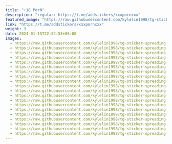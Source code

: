 ```yaml
---
title: "+18 PorN"
description: "regular: https://t.me/addstickers/xxxpornxxx"
featured_image: "https://raw.githubusercontent.com/kylelin1998/tg-sticker-spreading-worldwide-images/main/img/8069cbdc-2924-4dc0-a05b-277b5d7acc85.jpg"
link: "https://t.me/addstickers/xxxpornxxx"
weight: 3
date: 2024-01-15T22:52:53+08:00
images:
  - https://raw.githubusercontent.com/kylelin1998/tg-sticker-spreading-worldwide-images/main/img/8069cbdc-2924-4dc0-a05b-277b5d7acc85.jpg
  - https://raw.githubusercontent.com/kylelin1998/tg-sticker-spreading-worldwide-images/main/img/f8f0be7c-3a88-4654-9955-e90417d5b705.jpg
  - https://raw.githubusercontent.com/kylelin1998/tg-sticker-spreading-worldwide-images/main/img/f0bcbec8-9432-4e3b-87cc-5d9361ea70cb.jpg
  - https://raw.githubusercontent.com/kylelin1998/tg-sticker-spreading-worldwide-images/main/img/24352312-b046-4305-94e3-3a218bff5fe7.jpg
  - https://raw.githubusercontent.com/kylelin1998/tg-sticker-spreading-worldwide-images/main/img/30b042c0-99f9-4b6f-9ceb-1126b5ceb9b5.jpg
  - https://raw.githubusercontent.com/kylelin1998/tg-sticker-spreading-worldwide-images/main/img/494dca8d-fa9c-4629-9388-2b54a5bed546.jpg
  - https://raw.githubusercontent.com/kylelin1998/tg-sticker-spreading-worldwide-images/main/img/c0ad6868-0230-4885-b7f6-fdcb5480d844.jpg
  - https://raw.githubusercontent.com/kylelin1998/tg-sticker-spreading-worldwide-images/main/img/db25e4ca-5840-4125-98be-ea109aa0252e.jpg
  - https://raw.githubusercontent.com/kylelin1998/tg-sticker-spreading-worldwide-images/main/img/2f7a2b29-5746-4f72-9c38-4186ddda3236.jpg
  - https://raw.githubusercontent.com/kylelin1998/tg-sticker-spreading-worldwide-images/main/img/c6898902-dfde-4696-927c-f2ddec6c35b9.jpg
  - https://raw.githubusercontent.com/kylelin1998/tg-sticker-spreading-worldwide-images/main/img/0205ae9e-bbbd-4d2f-825b-507471202f96.jpg
  - https://raw.githubusercontent.com/kylelin1998/tg-sticker-spreading-worldwide-images/main/img/5e9c8fb4-7ace-434b-9cff-6fc9ae56e1d7.jpg
  - https://raw.githubusercontent.com/kylelin1998/tg-sticker-spreading-worldwide-images/main/img/b3ac7251-93ed-4874-8680-04cb41f9117f.jpg
  - https://raw.githubusercontent.com/kylelin1998/tg-sticker-spreading-worldwide-images/main/img/534cf896-a7d8-41a3-8662-63e2ba278555.jpg
  - https://raw.githubusercontent.com/kylelin1998/tg-sticker-spreading-worldwide-images/main/img/4d3de557-4a2a-4403-9e7f-51d0bc82a763.jpg
  - https://raw.githubusercontent.com/kylelin1998/tg-sticker-spreading-worldwide-images/main/img/439f4be8-45d7-4c15-8f55-892e9b2a7613.jpg
  - https://raw.githubusercontent.com/kylelin1998/tg-sticker-spreading-worldwide-images/main/img/2a7d7dca-6256-49b7-8c79-9af431264f29.jpg
  - https://raw.githubusercontent.com/kylelin1998/tg-sticker-spreading-worldwide-images/main/img/ae7f9997-6820-4a86-9cc8-716adc68a27a.jpg
  - https://raw.githubusercontent.com/kylelin1998/tg-sticker-spreading-worldwide-images/main/img/34471f40-4ba7-4963-aa71-12b1d7bb126e.jpg
  - https://raw.githubusercontent.com/kylelin1998/tg-sticker-spreading-worldwide-images/main/img/e1595363-804b-4036-8839-aa0b1537b831.jpg
---
```

